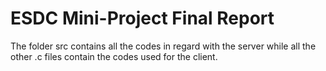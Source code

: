 # ESDC Mini-Project Final Report
The folder src contains all the codes in regard with the server
while all the other .c files contain the codes used for the client.
